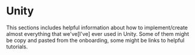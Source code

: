 # Unity

This sections includes helpful information about how to implement/create almost everything that we've[I've] ever used in Unity. Some of them might be copy and pasted from the onboarding, some might be links to helpful tutorials.
